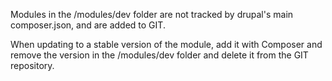 Modules in the /modules/dev folder are not tracked by drupal's main composer.json, and are added to GIT.

When updating to a stable version of the module, add it with Composer and remove the version in the /modules/dev folder and delete it from the GIT repository.